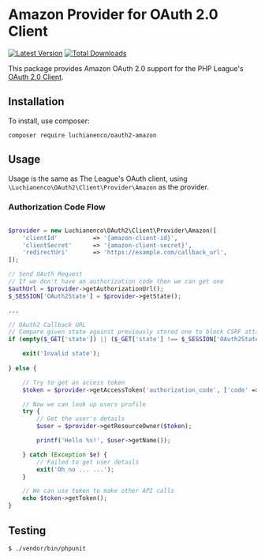 # Amazon Provider for OAuth 2.0 Client
[![Latest Version](https://img.shields.io/github/release/luchianenco/oauth2-amazon.svg?style=flat-square)](https://github.com/luchianenco/oauth2-amazon/releases)
[![Total Downloads](https://img.shields.io/packagist/dt/luchianenco/oauth2-amazon.svg?style=flat-square)](https://packagist.org/packages/luchianenco/oauth2-amazon)


This package provides Amazon OAuth 2.0 support for the PHP League's [OAuth 2.0 Client](https://github.com/thephpleague/oauth2-client).

## Installation

To install, use composer:

```
composer require luchianenco/oauth2-amazon
```

## Usage

Usage is the same as The League's OAuth client, using `\Luchianenco\OAuth2\Client\Provider\Amazon` as the provider.

### Authorization Code Flow

```php

$provider = new Luchianenco\OAuth2\Client\Provider\Amazon([
    'clientId'          => '{amazon-client-id}',
    'clientSecret'      => '{amazon-client-secret}',
    'redirectUri'       => 'https://example.com/callback_url',
]);

// Send OAuth Request
// If we don't have an authorization code then we can get one
$authUrl = $provider->getAuthorizationUrl();
$_SESSION['OAuth2State'] = $provider->getState();

...

// OAuth2 Callback URL
// Compare given state against previously stored one to block CSRF attack
if (empty($_GET['state']) || ($_GET['state'] !== $_SESSION['OAuth2State'])) {

    exit('Invalid state');
    
} else {

    // Try to get an access token
    $token = $provider->getAccessToken('authorization_code', ['code' => $_GET['code']]);

    // Now we can look up users profile
    try {
        // Get the user's details
        $user = $provider->getResourceOwner($token);

        printf('Hello %s!', $user->getName());

    } catch (Exception $e) {
        // Failed to get user details
        exit('Oh no ... ...');
    }

    // We can use token to make other API calls
    echo $token->getToken();
}

```

## Testing

``` bash
$ ./vendor/bin/phpunit
```
